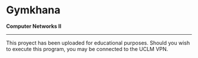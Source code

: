 Gymkhana
=========
**Computer Networks II**

***

This proyect has been uploaded for educational purposes. Should you wish to execute this program, you may be connected to the UCLM VPN.
